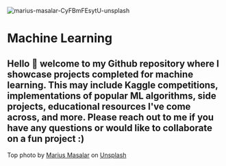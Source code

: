 ![marius-masalar-CyFBmFEsytU-unsplash](https://user-images.githubusercontent.com/35669839/205509221-82f33ef7-9f8c-488c-a909-0f5781911be3.jpg)

# Machine Learning

Hello 👋 welcome to my Github repository where I showcase projects completed for machine learning. This may include Kaggle competitions, implementations of popular ML algorithms, side projects, educational resources I've come across, and more. Please reach out to me if you have any questions or would like to collaborate on a fun project :)
------
Top photo by <a href="https://unsplash.com/es/@marius?utm_source=unsplash&utm_medium=referral&utm_content=creditCopyText">Marius Masalar</a> on <a href="https://unsplash.com/s/photos/machine-learning?utm_source=unsplash&utm_medium=referral&utm_content=creditCopyText">Unsplash</a>
